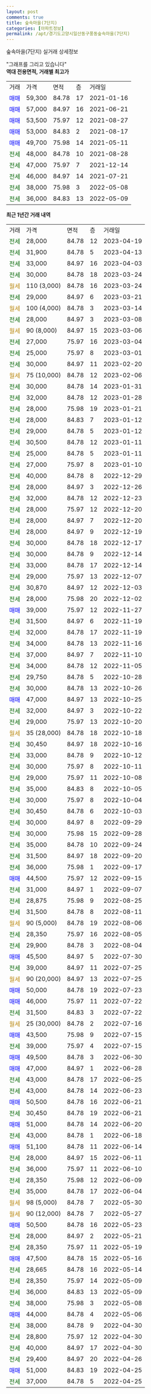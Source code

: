 ```yaml
---
layout: post
comments: true
title: 숲속마을(7단지)
categories: [아파트정보]
permalink: /apt/경기도고양시일산동구풍동숲속마을(7단지)
---
```


숲속마을(7단지) 실거래 상세정보

<script type="text/javascript">
  google.charts.load('current', {'packages':['line', 'corechart']});
  google.charts.setOnLoadCallback(drawChart);

  function drawChart() {
    var data = new google.visualization.DataTable();
    data.addColumn('date', '거래일');
    data.addColumn('number', "매매");
    data.addColumn('number', "전세");
    data.addColumn('number', "전매");

    data.addRows([[new Date(Date.parse("2023-04-19")), null, 28000, null], [new Date(Date.parse("2023-04-13")), null, 31900, null], [new Date(Date.parse("2023-04-03")), null, 33000, null], [new Date(Date.parse("2023-03-24")), null, 30000, null], [new Date(Date.parse("2023-03-24")), null, null, null], [new Date(Date.parse("2023-03-21")), null, 29000, null], [new Date(Date.parse("2023-03-14")), null, null, null], [new Date(Date.parse("2023-03-08")), null, 28000, null], [new Date(Date.parse("2023-03-06")), null, null, null], [new Date(Date.parse("2023-03-04")), null, 27000, null], [new Date(Date.parse("2023-03-01")), null, 25000, null], [new Date(Date.parse("2023-02-20")), null, 30000, null], [new Date(Date.parse("2023-02-06")), null, null, null], [new Date(Date.parse("2023-01-31")), null, 30000, null], [new Date(Date.parse("2023-01-28")), null, 32000, null], [new Date(Date.parse("2023-01-21")), null, 28000, null], [new Date(Date.parse("2023-01-12")), null, 28000, null], [new Date(Date.parse("2023-01-12")), null, 29000, null], [new Date(Date.parse("2023-01-11")), null, 30500, null], [new Date(Date.parse("2023-01-11")), null, 25000, null], [new Date(Date.parse("2023-01-10")), null, 27000, null], [new Date(Date.parse("2022-12-29")), null, 40000, null], [new Date(Date.parse("2022-12-26")), null, 28000, null], [new Date(Date.parse("2022-12-23")), null, 32000, null], [new Date(Date.parse("2022-12-20")), null, 28000, null], [new Date(Date.parse("2022-12-20")), null, 28000, null], [new Date(Date.parse("2022-12-19")), null, 28000, null], [new Date(Date.parse("2022-12-17")), null, 30000, null], [new Date(Date.parse("2022-12-14")), null, 30000, null], [new Date(Date.parse("2022-12-14")), null, 33000, null], [new Date(Date.parse("2022-12-07")), null, 29000, null], [new Date(Date.parse("2022-12-03")), null, 30870, null], [new Date(Date.parse("2022-12-02")), null, 28000, null], [new Date(Date.parse("2022-11-27")), 39000, null, null], [new Date(Date.parse("2022-11-19")), null, 31500, null], [new Date(Date.parse("2022-11-19")), null, 32000, null], [new Date(Date.parse("2022-11-16")), null, 34000, null], [new Date(Date.parse("2022-11-10")), null, 37000, null], [new Date(Date.parse("2022-11-05")), null, 34000, null], [new Date(Date.parse("2022-10-28")), null, 29750, null], [new Date(Date.parse("2022-10-26")), null, 30000, null], [new Date(Date.parse("2022-10-25")), 47000, null, null], [new Date(Date.parse("2022-10-22")), null, 32000, null], [new Date(Date.parse("2022-10-20")), null, 29000, null], [new Date(Date.parse("2022-10-18")), null, null, null], [new Date(Date.parse("2022-10-16")), null, 30450, null], [new Date(Date.parse("2022-10-12")), null, 33000, null], [new Date(Date.parse("2022-10-11")), null, 30000, null], [new Date(Date.parse("2022-10-08")), null, 29000, null], [new Date(Date.parse("2022-10-05")), null, 35000, null], [new Date(Date.parse("2022-10-04")), null, 30000, null], [new Date(Date.parse("2022-10-03")), null, 30450, null], [new Date(Date.parse("2022-09-29")), null, 30000, null], [new Date(Date.parse("2022-09-28")), null, 30000, null], [new Date(Date.parse("2022-09-24")), null, 35000, null], [new Date(Date.parse("2022-09-20")), null, 31500, null], [new Date(Date.parse("2022-09-17")), null, 36000, null], [new Date(Date.parse("2022-09-15")), 44500, null, null], [new Date(Date.parse("2022-09-07")), null, 31000, null], [new Date(Date.parse("2022-08-25")), null, 28875, null], [new Date(Date.parse("2022-08-11")), null, 31500, null], [new Date(Date.parse("2022-08-06")), null, null, null], [new Date(Date.parse("2022-08-05")), null, 28350, null], [new Date(Date.parse("2022-08-04")), null, 29900, null], [new Date(Date.parse("2022-07-30")), 45500, null, null], [new Date(Date.parse("2022-07-25")), null, 39000, null], [new Date(Date.parse("2022-07-25")), null, null, null], [new Date(Date.parse("2022-07-23")), 50000, null, null], [new Date(Date.parse("2022-07-22")), 46000, null, null], [new Date(Date.parse("2022-07-22")), null, 31500, null], [new Date(Date.parse("2022-07-16")), null, null, null], [new Date(Date.parse("2022-07-15")), 43500, null, null], [new Date(Date.parse("2022-07-15")), null, 39000, null], [new Date(Date.parse("2022-06-30")), 49500, null, null], [new Date(Date.parse("2022-06-28")), 47000, null, null], [new Date(Date.parse("2022-06-25")), null, 43000, null], [new Date(Date.parse("2022-06-23")), null, 43000, null], [new Date(Date.parse("2022-06-21")), 50500, null, null], [new Date(Date.parse("2022-06-21")), null, 30450, null], [new Date(Date.parse("2022-06-20")), 51000, null, null], [new Date(Date.parse("2022-06-18")), null, 43000, null], [new Date(Date.parse("2022-06-14")), 51100, null, null], [new Date(Date.parse("2022-06-11")), null, 28000, null], [new Date(Date.parse("2022-06-10")), null, 36000, null], [new Date(Date.parse("2022-06-09")), null, 28350, null], [new Date(Date.parse("2022-06-04")), null, 35000, null], [new Date(Date.parse("2022-05-30")), null, null, null], [new Date(Date.parse("2022-05-27")), null, null, null], [new Date(Date.parse("2022-05-23")), 50500, null, null], [new Date(Date.parse("2022-05-21")), null, 28000, null], [new Date(Date.parse("2022-05-19")), null, 28350, null], [new Date(Date.parse("2022-05-16")), 47500, null, null], [new Date(Date.parse("2022-05-14")), null, 28665, null], [new Date(Date.parse("2022-05-09")), null, 28350, null], [new Date(Date.parse("2022-05-09")), null, 36000, null], [new Date(Date.parse("2022-05-08")), null, 38000, null], [new Date(Date.parse("2022-05-06")), 44000, null, null], [new Date(Date.parse("2022-04-30")), null, 38000, null], [new Date(Date.parse("2022-04-30")), null, 28800, null], [new Date(Date.parse("2022-04-30")), null, 40000, null], [new Date(Date.parse("2022-04-26")), null, 29400, null], [new Date(Date.parse("2022-04-25")), 51000, null, null], [new Date(Date.parse("2022-04-25")), null, 37000, null]]);

    var options = {
      hAxis: {
        format: 'yyyy/MM/dd'
      },    
      lineWidth: 0,
      pointsVisible: true,    
      title: '최근 1년간 유형별 실거래가 분포',
      legend: { position: 'bottom' }
    };

    var formatter = new google.visualization.NumberFormat({pattern:'###,###'} );
    formatter.format(data, 1);
    formatter.format(data, 2);
    
    setTimeout(function() {
        var chart = new google.visualization.LineChart(document.getElementById('columnchart_material'));
        chart.draw(data, (options));
        document.getElementById('loading').style.display = 'none';
    }, 200);
  }
</script>


<div id="loading" style="z-index:20; display: block; margin-left: 0px">"그래프를 그리고 있습니다"</div>
<div id="columnchart_material" style="width: 95%; margin-left: 0px; display: block"></div>
<!-- contents start -->
<b>역대 전용면적, 거래별 최고가</b>
<table class="sortable">
    <tr>
      <td>거래</td>
      <td>가격</td>
      <td>면적</td>
      <td>층</td>
      <td>거래일</td>
    </tr>
        <tr>
          <td><a style="color: blue">매매</a></td>
          <td>59,300</td>
          <td>84.78</td>
          <td>17</td>
          <td>2021-01-16</td>
        </tr>            <tr>
          <td><a style="color: blue">매매</a></td>
          <td>57,000</td>
          <td>84.97</td>
          <td>16</td>
          <td>2021-06-21</td>
        </tr>            <tr>
          <td><a style="color: blue">매매</a></td>
          <td>53,500</td>
          <td>75.97</td>
          <td>12</td>
          <td>2021-08-27</td>
        </tr>            <tr>
          <td><a style="color: blue">매매</a></td>
          <td>53,000</td>
          <td>84.83</td>
          <td>2</td>
          <td>2021-08-17</td>
        </tr>            <tr>
          <td><a style="color: blue">매매</a></td>
          <td>49,700</td>
          <td>75.98</td>
          <td>14</td>
          <td>2021-05-11</td>
        </tr>        
        <tr>
              <td><a style="color: darkgreen">전세</a></td>
              <td>48,000</td>
              <td>84.78</td>
              <td>10</td>
              <td>2021-08-28</td>
            </tr>            <tr>
              <td><a style="color: darkgreen">전세</a></td>
              <td>47,000</td>
              <td>75.97</td>
              <td>7</td>
              <td>2021-12-14</td>
            </tr>            <tr>
              <td><a style="color: darkgreen">전세</a></td>
              <td>46,000</td>
              <td>84.97</td>
              <td>14</td>
              <td>2021-07-21</td>
            </tr>            <tr>
              <td><a style="color: darkgreen">전세</a></td>
              <td>38,000</td>
              <td>75.98</td>
              <td>3</td>
              <td>2022-05-08</td>
            </tr>            <tr>
              <td><a style="color: darkgreen">전세</a></td>
              <td>36,000</td>
              <td>84.83</td>
              <td>13</td>
              <td>2022-05-09</td>
            </tr>        
    
</table>

<b>최근 1년간 거래 내역</b>

<table class="sortable">
    <tr>
      <td>거래</td>
      <td>가격</td>
      <td>면적</td>
      <td>층</td>
      <td>거래일</td>
    </tr>
    <tr>
      <td><a style="color: darkgreen">전세</a></td>
      <td>28,000</td>
      <td>84.78</td>
      <td>12</td>
      <td>2023-04-19</td>
    </tr>          <tr>
      <td><a style="color: darkgreen">전세</a></td>
      <td>31,900</td>
      <td>84.78</td>
      <td>5</td>
      <td>2023-04-13</td>
    </tr>          <tr>
      <td><a style="color: darkgreen">전세</a></td>
      <td>33,000</td>
      <td>84.97</td>
      <td>16</td>
      <td>2023-04-03</td>
    </tr>          <tr>
      <td><a style="color: darkgreen">전세</a></td>
      <td>30,000</td>
      <td>84.78</td>
      <td>18</td>
      <td>2023-03-24</td>
    </tr>          <tr>
      <td><a style="color: darkgoldenrod">월세</a></td>
      <td>110 (3,000)</td>
      <td>84.78</td>
      <td>16</td>
      <td>2023-03-24</td>
    </tr>          <tr>
      <td><a style="color: darkgreen">전세</a></td>
      <td>29,000</td>
      <td>84.97</td>
      <td>6</td>
      <td>2023-03-21</td>
    </tr>          <tr>
      <td><a style="color: darkgoldenrod">월세</a></td>
      <td>100 (4,000)</td>
      <td>84.78</td>
      <td>3</td>
      <td>2023-03-14</td>
    </tr>          <tr>
      <td><a style="color: darkgreen">전세</a></td>
      <td>28,000</td>
      <td>84.97</td>
      <td>3</td>
      <td>2023-03-08</td>
    </tr>          <tr>
      <td><a style="color: darkgoldenrod">월세</a></td>
      <td>90 (8,000)</td>
      <td>84.97</td>
      <td>15</td>
      <td>2023-03-06</td>
    </tr>          <tr>
      <td><a style="color: darkgreen">전세</a></td>
      <td>27,000</td>
      <td>75.97</td>
      <td>16</td>
      <td>2023-03-04</td>
    </tr>          <tr>
      <td><a style="color: darkgreen">전세</a></td>
      <td>25,000</td>
      <td>75.97</td>
      <td>8</td>
      <td>2023-03-01</td>
    </tr>          <tr>
      <td><a style="color: darkgreen">전세</a></td>
      <td>30,000</td>
      <td>84.97</td>
      <td>11</td>
      <td>2023-02-20</td>
    </tr>          <tr>
      <td><a style="color: darkgoldenrod">월세</a></td>
      <td>75 (10,000)</td>
      <td>84.78</td>
      <td>12</td>
      <td>2023-02-06</td>
    </tr>          <tr>
      <td><a style="color: darkgreen">전세</a></td>
      <td>30,000</td>
      <td>84.78</td>
      <td>14</td>
      <td>2023-01-31</td>
    </tr>          <tr>
      <td><a style="color: darkgreen">전세</a></td>
      <td>32,000</td>
      <td>84.78</td>
      <td>12</td>
      <td>2023-01-28</td>
    </tr>          <tr>
      <td><a style="color: darkgreen">전세</a></td>
      <td>28,000</td>
      <td>75.98</td>
      <td>19</td>
      <td>2023-01-21</td>
    </tr>          <tr>
      <td><a style="color: darkgreen">전세</a></td>
      <td>28,000</td>
      <td>84.83</td>
      <td>7</td>
      <td>2023-01-12</td>
    </tr>          <tr>
      <td><a style="color: darkgreen">전세</a></td>
      <td>29,000</td>
      <td>84.78</td>
      <td>5</td>
      <td>2023-01-12</td>
    </tr>          <tr>
      <td><a style="color: darkgreen">전세</a></td>
      <td>30,500</td>
      <td>84.78</td>
      <td>12</td>
      <td>2023-01-11</td>
    </tr>          <tr>
      <td><a style="color: darkgreen">전세</a></td>
      <td>25,000</td>
      <td>84.78</td>
      <td>5</td>
      <td>2023-01-11</td>
    </tr>          <tr>
      <td><a style="color: darkgreen">전세</a></td>
      <td>27,000</td>
      <td>75.97</td>
      <td>8</td>
      <td>2023-01-10</td>
    </tr>          <tr>
      <td><a style="color: darkgreen">전세</a></td>
      <td>40,000</td>
      <td>84.78</td>
      <td>8</td>
      <td>2022-12-29</td>
    </tr>          <tr>
      <td><a style="color: darkgreen">전세</a></td>
      <td>28,000</td>
      <td>84.97</td>
      <td>3</td>
      <td>2022-12-26</td>
    </tr>          <tr>
      <td><a style="color: darkgreen">전세</a></td>
      <td>32,000</td>
      <td>84.78</td>
      <td>12</td>
      <td>2022-12-23</td>
    </tr>          <tr>
      <td><a style="color: darkgreen">전세</a></td>
      <td>28,000</td>
      <td>75.97</td>
      <td>12</td>
      <td>2022-12-20</td>
    </tr>          <tr>
      <td><a style="color: darkgreen">전세</a></td>
      <td>28,000</td>
      <td>84.97</td>
      <td>7</td>
      <td>2022-12-20</td>
    </tr>          <tr>
      <td><a style="color: darkgreen">전세</a></td>
      <td>28,000</td>
      <td>84.97</td>
      <td>9</td>
      <td>2022-12-19</td>
    </tr>          <tr>
      <td><a style="color: darkgreen">전세</a></td>
      <td>30,000</td>
      <td>84.78</td>
      <td>18</td>
      <td>2022-12-17</td>
    </tr>          <tr>
      <td><a style="color: darkgreen">전세</a></td>
      <td>30,000</td>
      <td>84.78</td>
      <td>9</td>
      <td>2022-12-14</td>
    </tr>          <tr>
      <td><a style="color: darkgreen">전세</a></td>
      <td>33,000</td>
      <td>84.78</td>
      <td>17</td>
      <td>2022-12-14</td>
    </tr>          <tr>
      <td><a style="color: darkgreen">전세</a></td>
      <td>29,000</td>
      <td>75.97</td>
      <td>13</td>
      <td>2022-12-07</td>
    </tr>          <tr>
      <td><a style="color: darkgreen">전세</a></td>
      <td>30,870</td>
      <td>84.97</td>
      <td>12</td>
      <td>2022-12-03</td>
    </tr>          <tr>
      <td><a style="color: darkgreen">전세</a></td>
      <td>28,000</td>
      <td>75.98</td>
      <td>20</td>
      <td>2022-12-02</td>
    </tr>          <tr>
      <td><a style="color: blue">매매</a></td>
      <td>39,000</td>
      <td>75.97</td>
      <td>12</td>
      <td>2022-11-27</td>
    </tr>          <tr>
      <td><a style="color: darkgreen">전세</a></td>
      <td>31,500</td>
      <td>84.97</td>
      <td>6</td>
      <td>2022-11-19</td>
    </tr>          <tr>
      <td><a style="color: darkgreen">전세</a></td>
      <td>32,000</td>
      <td>84.78</td>
      <td>17</td>
      <td>2022-11-19</td>
    </tr>          <tr>
      <td><a style="color: darkgreen">전세</a></td>
      <td>34,000</td>
      <td>84.78</td>
      <td>13</td>
      <td>2022-11-16</td>
    </tr>          <tr>
      <td><a style="color: darkgreen">전세</a></td>
      <td>37,000</td>
      <td>84.97</td>
      <td>7</td>
      <td>2022-11-10</td>
    </tr>          <tr>
      <td><a style="color: darkgreen">전세</a></td>
      <td>34,000</td>
      <td>84.78</td>
      <td>12</td>
      <td>2022-11-05</td>
    </tr>          <tr>
      <td><a style="color: darkgreen">전세</a></td>
      <td>29,750</td>
      <td>84.78</td>
      <td>5</td>
      <td>2022-10-28</td>
    </tr>          <tr>
      <td><a style="color: darkgreen">전세</a></td>
      <td>30,000</td>
      <td>84.78</td>
      <td>13</td>
      <td>2022-10-26</td>
    </tr>          <tr>
      <td><a style="color: blue">매매</a></td>
      <td>47,000</td>
      <td>84.97</td>
      <td>13</td>
      <td>2022-10-25</td>
    </tr>          <tr>
      <td><a style="color: darkgreen">전세</a></td>
      <td>32,000</td>
      <td>84.97</td>
      <td>3</td>
      <td>2022-10-22</td>
    </tr>          <tr>
      <td><a style="color: darkgreen">전세</a></td>
      <td>29,000</td>
      <td>75.97</td>
      <td>13</td>
      <td>2022-10-20</td>
    </tr>          <tr>
      <td><a style="color: darkgoldenrod">월세</a></td>
      <td>35 (28,000)</td>
      <td>84.78</td>
      <td>18</td>
      <td>2022-10-18</td>
    </tr>          <tr>
      <td><a style="color: darkgreen">전세</a></td>
      <td>30,450</td>
      <td>84.97</td>
      <td>18</td>
      <td>2022-10-16</td>
    </tr>          <tr>
      <td><a style="color: darkgreen">전세</a></td>
      <td>33,000</td>
      <td>84.78</td>
      <td>9</td>
      <td>2022-10-12</td>
    </tr>          <tr>
      <td><a style="color: darkgreen">전세</a></td>
      <td>30,000</td>
      <td>75.97</td>
      <td>8</td>
      <td>2022-10-11</td>
    </tr>          <tr>
      <td><a style="color: darkgreen">전세</a></td>
      <td>29,000</td>
      <td>75.97</td>
      <td>11</td>
      <td>2022-10-08</td>
    </tr>          <tr>
      <td><a style="color: darkgreen">전세</a></td>
      <td>35,000</td>
      <td>84.83</td>
      <td>8</td>
      <td>2022-10-05</td>
    </tr>          <tr>
      <td><a style="color: darkgreen">전세</a></td>
      <td>30,000</td>
      <td>75.97</td>
      <td>8</td>
      <td>2022-10-04</td>
    </tr>          <tr>
      <td><a style="color: darkgreen">전세</a></td>
      <td>30,450</td>
      <td>84.78</td>
      <td>6</td>
      <td>2022-10-03</td>
    </tr>          <tr>
      <td><a style="color: darkgreen">전세</a></td>
      <td>30,000</td>
      <td>84.97</td>
      <td>8</td>
      <td>2022-09-29</td>
    </tr>          <tr>
      <td><a style="color: darkgreen">전세</a></td>
      <td>30,000</td>
      <td>75.98</td>
      <td>15</td>
      <td>2022-09-28</td>
    </tr>          <tr>
      <td><a style="color: darkgreen">전세</a></td>
      <td>35,000</td>
      <td>84.78</td>
      <td>10</td>
      <td>2022-09-24</td>
    </tr>          <tr>
      <td><a style="color: darkgreen">전세</a></td>
      <td>31,500</td>
      <td>84.97</td>
      <td>18</td>
      <td>2022-09-20</td>
    </tr>          <tr>
      <td><a style="color: darkgreen">전세</a></td>
      <td>36,000</td>
      <td>75.98</td>
      <td>1</td>
      <td>2022-09-17</td>
    </tr>          <tr>
      <td><a style="color: blue">매매</a></td>
      <td>44,500</td>
      <td>75.97</td>
      <td>12</td>
      <td>2022-09-15</td>
    </tr>          <tr>
      <td><a style="color: darkgreen">전세</a></td>
      <td>31,000</td>
      <td>84.97</td>
      <td>1</td>
      <td>2022-09-07</td>
    </tr>          <tr>
      <td><a style="color: darkgreen">전세</a></td>
      <td>28,875</td>
      <td>75.98</td>
      <td>9</td>
      <td>2022-08-25</td>
    </tr>          <tr>
      <td><a style="color: darkgreen">전세</a></td>
      <td>31,500</td>
      <td>84.78</td>
      <td>8</td>
      <td>2022-08-11</td>
    </tr>          <tr>
      <td><a style="color: darkgoldenrod">월세</a></td>
      <td>90 (5,000)</td>
      <td>84.78</td>
      <td>19</td>
      <td>2022-08-06</td>
    </tr>          <tr>
      <td><a style="color: darkgreen">전세</a></td>
      <td>28,350</td>
      <td>75.97</td>
      <td>16</td>
      <td>2022-08-05</td>
    </tr>          <tr>
      <td><a style="color: darkgreen">전세</a></td>
      <td>29,900</td>
      <td>84.78</td>
      <td>3</td>
      <td>2022-08-04</td>
    </tr>          <tr>
      <td><a style="color: blue">매매</a></td>
      <td>45,500</td>
      <td>84.97</td>
      <td>5</td>
      <td>2022-07-30</td>
    </tr>          <tr>
      <td><a style="color: darkgreen">전세</a></td>
      <td>39,000</td>
      <td>84.97</td>
      <td>11</td>
      <td>2022-07-25</td>
    </tr>          <tr>
      <td><a style="color: darkgoldenrod">월세</a></td>
      <td>90 (20,000)</td>
      <td>84.97</td>
      <td>13</td>
      <td>2022-07-25</td>
    </tr>          <tr>
      <td><a style="color: blue">매매</a></td>
      <td>50,000</td>
      <td>84.78</td>
      <td>19</td>
      <td>2022-07-23</td>
    </tr>          <tr>
      <td><a style="color: blue">매매</a></td>
      <td>46,000</td>
      <td>75.97</td>
      <td>11</td>
      <td>2022-07-22</td>
    </tr>          <tr>
      <td><a style="color: darkgreen">전세</a></td>
      <td>31,500</td>
      <td>84.83</td>
      <td>3</td>
      <td>2022-07-22</td>
    </tr>          <tr>
      <td><a style="color: darkgoldenrod">월세</a></td>
      <td>25 (30,000)</td>
      <td>84.78</td>
      <td>2</td>
      <td>2022-07-16</td>
    </tr>          <tr>
      <td><a style="color: blue">매매</a></td>
      <td>43,500</td>
      <td>75.98</td>
      <td>9</td>
      <td>2022-07-15</td>
    </tr>          <tr>
      <td><a style="color: darkgreen">전세</a></td>
      <td>39,000</td>
      <td>75.97</td>
      <td>4</td>
      <td>2022-07-15</td>
    </tr>          <tr>
      <td><a style="color: blue">매매</a></td>
      <td>49,500</td>
      <td>84.78</td>
      <td>3</td>
      <td>2022-06-30</td>
    </tr>          <tr>
      <td><a style="color: blue">매매</a></td>
      <td>47,000</td>
      <td>84.97</td>
      <td>1</td>
      <td>2022-06-28</td>
    </tr>          <tr>
      <td><a style="color: darkgreen">전세</a></td>
      <td>43,000</td>
      <td>84.78</td>
      <td>17</td>
      <td>2022-06-25</td>
    </tr>          <tr>
      <td><a style="color: darkgreen">전세</a></td>
      <td>43,000</td>
      <td>84.78</td>
      <td>14</td>
      <td>2022-06-23</td>
    </tr>          <tr>
      <td><a style="color: blue">매매</a></td>
      <td>50,500</td>
      <td>84.78</td>
      <td>16</td>
      <td>2022-06-21</td>
    </tr>          <tr>
      <td><a style="color: darkgreen">전세</a></td>
      <td>30,450</td>
      <td>84.78</td>
      <td>19</td>
      <td>2022-06-21</td>
    </tr>          <tr>
      <td><a style="color: blue">매매</a></td>
      <td>51,000</td>
      <td>84.78</td>
      <td>14</td>
      <td>2022-06-20</td>
    </tr>          <tr>
      <td><a style="color: darkgreen">전세</a></td>
      <td>43,000</td>
      <td>84.78</td>
      <td>1</td>
      <td>2022-06-18</td>
    </tr>          <tr>
      <td><a style="color: blue">매매</a></td>
      <td>51,100</td>
      <td>84.78</td>
      <td>11</td>
      <td>2022-06-14</td>
    </tr>          <tr>
      <td><a style="color: darkgreen">전세</a></td>
      <td>28,000</td>
      <td>84.97</td>
      <td>15</td>
      <td>2022-06-11</td>
    </tr>          <tr>
      <td><a style="color: darkgreen">전세</a></td>
      <td>36,000</td>
      <td>75.97</td>
      <td>11</td>
      <td>2022-06-10</td>
    </tr>          <tr>
      <td><a style="color: darkgreen">전세</a></td>
      <td>28,350</td>
      <td>75.98</td>
      <td>12</td>
      <td>2022-06-09</td>
    </tr>          <tr>
      <td><a style="color: darkgreen">전세</a></td>
      <td>35,000</td>
      <td>84.78</td>
      <td>17</td>
      <td>2022-06-04</td>
    </tr>          <tr>
      <td><a style="color: darkgoldenrod">월세</a></td>
      <td>98 (5,000)</td>
      <td>84.78</td>
      <td>7</td>
      <td>2022-05-30</td>
    </tr>          <tr>
      <td><a style="color: darkgoldenrod">월세</a></td>
      <td>90 (12,000)</td>
      <td>84.78</td>
      <td>7</td>
      <td>2022-05-27</td>
    </tr>          <tr>
      <td><a style="color: blue">매매</a></td>
      <td>50,500</td>
      <td>84.78</td>
      <td>16</td>
      <td>2022-05-23</td>
    </tr>          <tr>
      <td><a style="color: darkgreen">전세</a></td>
      <td>28,000</td>
      <td>84.97</td>
      <td>2</td>
      <td>2022-05-21</td>
    </tr>          <tr>
      <td><a style="color: darkgreen">전세</a></td>
      <td>28,350</td>
      <td>75.97</td>
      <td>11</td>
      <td>2022-05-19</td>
    </tr>          <tr>
      <td><a style="color: blue">매매</a></td>
      <td>47,500</td>
      <td>84.78</td>
      <td>15</td>
      <td>2022-05-16</td>
    </tr>          <tr>
      <td><a style="color: darkgreen">전세</a></td>
      <td>28,665</td>
      <td>84.78</td>
      <td>16</td>
      <td>2022-05-14</td>
    </tr>          <tr>
      <td><a style="color: darkgreen">전세</a></td>
      <td>28,350</td>
      <td>75.97</td>
      <td>14</td>
      <td>2022-05-09</td>
    </tr>          <tr>
      <td><a style="color: darkgreen">전세</a></td>
      <td>36,000</td>
      <td>84.83</td>
      <td>13</td>
      <td>2022-05-09</td>
    </tr>          <tr>
      <td><a style="color: darkgreen">전세</a></td>
      <td>38,000</td>
      <td>75.98</td>
      <td>3</td>
      <td>2022-05-08</td>
    </tr>          <tr>
      <td><a style="color: blue">매매</a></td>
      <td>44,000</td>
      <td>84.78</td>
      <td>4</td>
      <td>2022-05-06</td>
    </tr>          <tr>
      <td><a style="color: darkgreen">전세</a></td>
      <td>38,000</td>
      <td>84.78</td>
      <td>9</td>
      <td>2022-04-30</td>
    </tr>          <tr>
      <td><a style="color: darkgreen">전세</a></td>
      <td>28,800</td>
      <td>75.97</td>
      <td>12</td>
      <td>2022-04-30</td>
    </tr>          <tr>
      <td><a style="color: darkgreen">전세</a></td>
      <td>40,000</td>
      <td>84.97</td>
      <td>17</td>
      <td>2022-04-30</td>
    </tr>          <tr>
      <td><a style="color: darkgreen">전세</a></td>
      <td>29,400</td>
      <td>84.97</td>
      <td>20</td>
      <td>2022-04-26</td>
    </tr>          <tr>
      <td><a style="color: blue">매매</a></td>
      <td>51,000</td>
      <td>84.83</td>
      <td>19</td>
      <td>2022-04-25</td>
    </tr>          <tr>
      <td><a style="color: darkgreen">전세</a></td>
      <td>37,000</td>
      <td>84.78</td>
      <td>5</td>
      <td>2022-04-25</td>
    </tr>      </table>
<!-- contents end -->    

